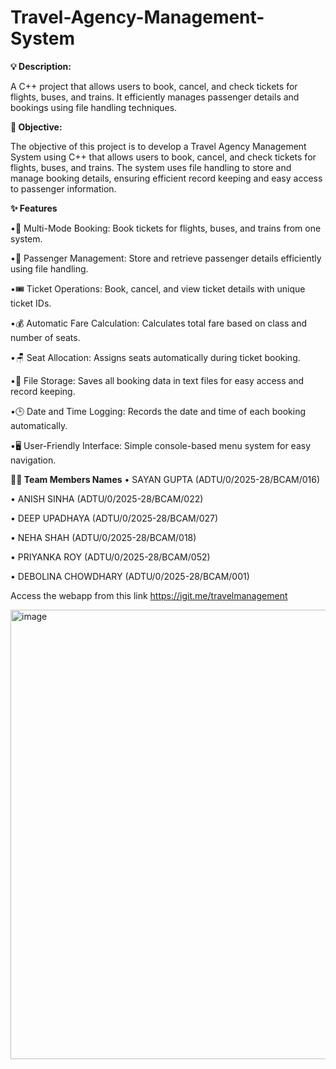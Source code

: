 # **Travel-Agency-Management-System**
**💡 Description:**

A C++ project that allows users to book, cancel, and check tickets for flights, buses, and trains. It efficiently manages passenger details and bookings using file handling techniques.




**🎯 Objective:**

The objective of this project is to develop a Travel Agency Management System using C++ that allows users to book, cancel, and check tickets for flights, buses, and trains. The system uses file handling to store and manage booking details, ensuring efficient record keeping and easy access to passenger information.




**✨ Features**

•🧳 Multi-Mode Booking: Book tickets for flights, buses, and trains from one system.

•👥 Passenger Management: Store and retrieve passenger details efficiently using file handling.

•🎟️ Ticket Operations: Book, cancel, and view ticket details with unique ticket IDs.

•💰 Automatic Fare Calculation: Calculates total fare based on class and number of seats.

•🪑 Seat Allocation: Assigns seats automatically during ticket booking.

•📁 File Storage: Saves all booking data in text files for easy access and record keeping.

•🕒 Date and Time Logging: Records the date and time of each booking automatically.

•🖥️ User-Friendly Interface: Simple console-based menu system for easy navigation.




**🧑‍💻 Team Members Names**
 • SAYAN GUPTA (ADTU/0/2025-28/BCAM/016)
 
 • ANISH SINHA (ADTU/0/2025-28/BCAM/022)
 
 • DEEP UPADHAYA (ADTU/0/2025-28/BCAM/027)
 
 • NEHA SHAH (ADTU/0/2025-28/BCAM/018)
 
 • PRIYANKA ROY (ADTU/0/2025-28/BCAM/052)
 
 • DEBOLINA CHOWDHARY (ADTU/0/2025-28/BCAM/001)



Access the webapp from this link
https://igit.me/travelmanagement



<img width="1307" height="719" alt="image" src="https://github.com/user-attachments/assets/0ddd7b93-27be-4788-bef5-abd7b22184e7" />

